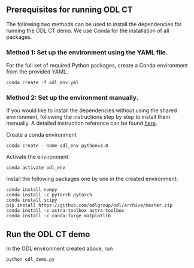 ## Prerequisites for running ODL CT

The following two methods can be used to install the dependencies for running the ODL CT demo. We use Conda for the installation of all packages.

### Method 1: Set up the environment using the YAML file.
 For the full set of required Python packages, create a Conda environment from the provided YAML.
```
conda create -f odl_env.yml
```

### Method 2: Set up the environment manually.
If you would like to install the dependencies without using the shared environment, following the instructions step by step to install them manually. A detailed instruction reference can be found [here](https://github.com/odlgroup/odl).

Create a conda environment

```
conda create --name odl_env python=3.8
```

Activate the environment

```
conda activate odl_env
```

Install the following packages one by one in the created environment:
```
conda install numpy
conda install -c pytorch pytorch
conda install scipy
pip install https://github.com/odlgroup/odl/archive/master.zip
conda install -c astra-toolbox astra-toolbox
conda install -c conda-forge matplotlib
```

## Run the ODL CT demo
In the ODL environment created above, run
```
python odl_demo.py
```

